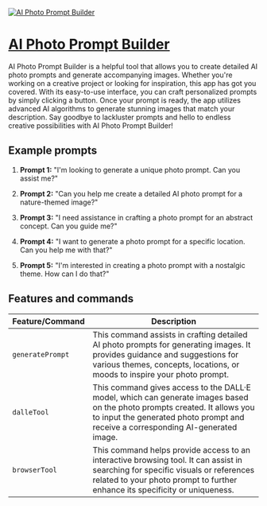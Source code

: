 [![AI Photo Prompt Builder](https://files.oaiusercontent.com/file-wxo1PeM0bITWMw5da2D1A8rD?se=2123-10-17T02%3A22%3A50Z&sp=r&sv=2021-08-06&sr=b&rscc=max-age%3D31536000%2C%20immutable&rscd=attachment%3B%20filename%3D1ff4e944-e63b-471f-b29f-e82475bda7a2.png&sig=ZF%2BIdUPzer1Wo6M8qAF5fgFZNv7JPrmYIg6mu92xYro%3D)](https://chat.openai.com/g/g-ois5FM2lq-ai-photo-prompt-builder)

# [AI Photo Prompt Builder](https://chat.openai.com/g/g-ois5FM2lq-ai-photo-prompt-builder)

AI Photo Prompt Builder is a helpful tool that allows you to create detailed AI photo prompts and generate accompanying images. Whether you're working on a creative project or looking for inspiration, this app has got you covered. With its easy-to-use interface, you can craft personalized prompts by simply clicking a button. Once your prompt is ready, the app utilizes advanced AI algorithms to generate stunning images that match your description. Say goodbye to lackluster prompts and hello to endless creative possibilities with AI Photo Prompt Builder!

## Example prompts

1. **Prompt 1:** "I'm looking to generate a unique photo prompt. Can you assist me?"

2. **Prompt 2:** "Can you help me create a detailed AI photo prompt for a nature-themed image?"

3. **Prompt 3:** "I need assistance in crafting a photo prompt for an abstract concept. Can you guide me?"

4. **Prompt 4:** "I want to generate a photo prompt for a specific location. Can you help me with that?"

5. **Prompt 5:** "I'm interested in creating a photo prompt with a nostalgic theme. How can I do that?"


## Features and commands

| Feature/Command | Description |
| --- | --- |
| `generatePrompt` | This command assists in crafting detailed AI photo prompts for generating images. It provides guidance and suggestions for various themes, concepts, locations, or moods to inspire your photo prompt. |
| `dalleTool` | This command gives access to the DALL·E model, which can generate images based on the photo prompts created. It allows you to input the generated photo prompt and receive a corresponding AI-generated image. |
| `browserTool` | This command helps provide access to an interactive browsing tool. It can assist in searching for specific visuals or references related to your photo prompt to further enhance its specificity or uniqueness. |